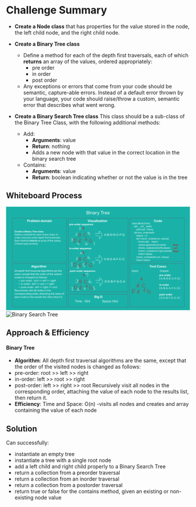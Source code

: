 # Challenge Summary

- **Create a Node class** that has properties for the value stored in the node, the left child node, and the right child node.

- **Create a Binary Tree class**
  - Define a method for each of the depth first traversals, each of which **returns** an array of the values, ordered appropriately:
    - pre order
    - in order
    - post order
  - Any exceptions or errors that come from your code should be semantic, capture-able errors. Instead of a default error thrown by your language, your code should raise/throw a custom, semantic error that describes what went wrong.

- **Create a Binary Search Tree class**
  This class should be a sub-class of the Binary Tree Class, with the following additional methods:
  - Add:
    - **Arguments**: value
    - **Return**: nothing
    - Adds a new node with that value in the correct location in the binary search tree
  - Contains:
    - **Arguments**: value
    - **Return**: boolean indicating whether or not the value is in the tree

## Whiteboard Process
![Binary Tree](./binarytree.png)
![Binary Search Tree]()

## Approach & Efficiency

#### Binary Tree
  - **Algorithm**:  All depth first traversal algorithms are the same, except that the order of the visited nodes is changed as follows:
  - pre-order:  root >> left >> right
  - in-order:  left >> root >> right
  - post-order:  left >> right >> root
  Recursively visit all nodes in the corresponding order, attaching the value of each node to the results list, then return it.
  - **Efficiency**: Time and Space: O(n) -visits all nodes and creates and array containing the value of each node

## Solution

Can successfully:
- instantiate an empty tree
- instantiate a tree with a single root node
- add a left child and right child properly to a Binary Search Tree
- return a collection from a preorder traversal
- return a collection from an inorder traversal
- return a collection from a postorder traversal
- return true or false for the contains method, given an existing or non-existing node value
